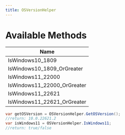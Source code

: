 ```yaml
---
title: OSVersionHelper
---
```


# Available Methods

|Name|
|-|
|IsWindows10_1809|
|IsWindows10_1809_OrGreater|
|IsWindows11_22000|
|IsWindows11_22000_OrGreater|
|IsWindows11_22621|
|IsWindows11_22621_OrGreater|

```cs
var getOSVersion = OSVersionHelper.GetOSVersion();
//return: 10.0.22621.2
var isWindows11 = OSVersionHelper.IsWindows11;
//return: true/false
```
